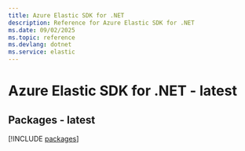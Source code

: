 ```yaml
---
title: Azure Elastic SDK for .NET
description: Reference for Azure Elastic SDK for .NET
ms.date: 09/02/2025
ms.topic: reference
ms.devlang: dotnet
ms.service: elastic
---
```

# Azure Elastic SDK for .NET - latest
## Packages - latest
[!INCLUDE [packages](elastic-index.md)]